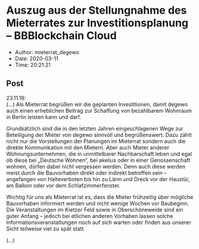 # Auszug aus der Stellungnahme des Mieterrates zur Investitionsplanung &#8211; BBBlockchain Cloud

- Author: mieterrat_degewo
- Date: 2020-03-11
- Time: 20:21:21

## Post


<p>23.11.19:<br>
(…) Als Mieterrat begrüßen wir die geplanten Investitionen, damit degewo auch einen erheblichen Beitrag zur Schaffung von bezahlbarem Wohnraum in Berlin leisten kann und darf.</p>



<p>Grundsätzlich sind die in den letzten Jahren eingeschlagenen Wege zur Beteiligung der Mieter von degewo sinnvoll und begrüßenswert. Dazu zählt nicht nur die Vorstellungen der Planungen im Mieterrat sondern auch die direkte Kommunikation mit den Mietern. Aber auch Mieter anderer Wohnungsunternehmen, die in unmittelbarer Nachbarschaft leben und egal ob diese bei „Deutsche Wohnen“, bei akelius oder in einer Genossenschaft wohnen, dürfen dabei nicht vergessen werden. Denn auch diese werden meist durch die Bauvorhaben direkt oder indirekt betroffen sein – angefangen von Halteverboten bis hin zu Lärm und Dreck vor der Haustür, am Balkon oder vor dem Schlafzimmerfenster.</p>



<p>Wichtig für uns als Mieterrat ist es, dass die Mieter frühzeitig über mögliche Bauvorhaben informiert werden und nicht wenige Wochen vor Baubeginn. Die Veranstaltungen im Kietzer Feld sowie in Oberschöneweide sind ein guter Anfang – jedoch bei etlichen anderen Vorhaben lassen solche Informationsveranstaltungen noch auf sich warten oder finden aus unserer Sicht teilweise viel zu spät statt.</p>



<p>(…)</p>
